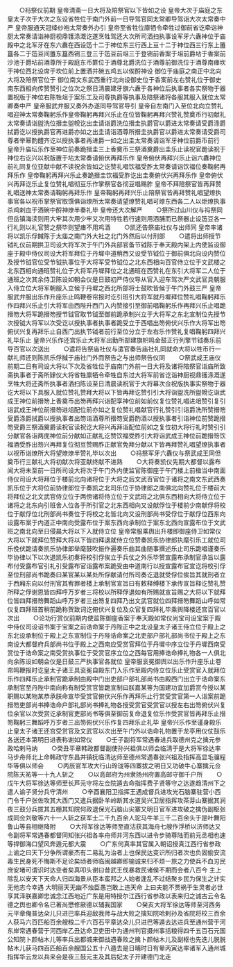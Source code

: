 <!-- { "loadSidebar": true } -->
　　○祃祭仪前期  皇帝清斋一日大将及陪祭官以下皆如之设  皇帝大次于庙庭之东皇太子次于大次之东设省牲位于南门外前一日导驾官同太常卿导驾诣大次太常奏中严  皇帝服通天冠绛纱袍太常奏外办引  皇帝至省牲位廪牺令牵牲过御前省讫牵诣神厨太常奏请诣神厨视鼎镬涤溉讫遂烹牲驾还大次所司洒扫执事设军牙六纛神位于庙殿中之北军牙在东六纛在西设笾十二于神位东三行西上豆十二于神位西三行东上簠簋各二于笾豆间簠东簋西铏三登三于笾豆前俎三于登铏前香案于俎前爵坫于香案前沙池于爵坫前酒尊所于殿庭东币篚位于酒尊北爵洗位于酒尊前御洗位于酒尊南瘗坎于神位西北设席于坎位前上置酒并碗五鸡五以俟酹神设  御位于庙庭之南正中北向大将及陪祭官位于  御位南文东武西重行北向设御史位于香案前左右赞礼位于御史南东西相向传赞赞引之位次之祭日清晨建牙旗六纛于各神位后执事者各实祭物于器置祝版于神位右陈牲俎于案乐工及司尊执爵等执事及陪祭诸将各服其服入就位太常卿奏中严  皇帝服武弁服又奏外办遂同导驾官导引  皇帝自左南门入至位北向立赞礼唱迎神太常奏鞠躬乐作皇帝鞠躬再拜兴乐止在位皆鞠躬再拜兴赞礼赞奠币行初献礼太常奏请诣盥洗位搢圭盥帨讫出圭请诣爵洗位搢圭执爵官以爵进太常奏请受爵涤爵拭爵讫以授执爵官再进爵亦如之出圭请诣酒尊所搢圭执爵官以爵进太常奏请受爵司尊者举幂酌醴齐讫以授执事者再进爵一如之出圭太常奏请诣军牙神位前爵币前行  皇帝升庙坛乐作至神位前奏跪搢圭三上香奠币三祭酒奠爵出圭乐止读祝官跪读祝于神位右讫兴以祝版置于坫太常奏请俯伏再拜乐作  皇帝俯伏再拜兴乐止诣六纛神位前礼同复位亚献中献不读祝余皆如之讫赞礼唱饮福受胙太常奏请诣饮福位奏鞠躬再拜乐作  皇帝鞠躬再拜兴乐止奏跪搢圭饮福受胙讫出圭奏俯伏兴再拜乐作  皇帝俯伏兴再拜讫乐止复位赞礼唱彻豆乐作掌祭官各彻豆唱赐胙  皇帝不拜陪祭官皆再拜赞礼唱送神太常奏请鞠躬再拜乐作  皇帝鞠躬再拜兴乐止陪祭官皆再拜赞礼唱望燎执事官各以祝币掌祭官取馔俱诣燎所太常奏请望燎赞礼唱可燎东西各二人以炬燎执事杀鸡剌血于酒碗中酹神燎半奏礼毕  皇帝还大次解严
　　○祭所过山川仪与祃祭同但岳镇海渎则用大牢其次用少牢又次用特牲若行速则用酒脯而已祭器止设笾豆各一行礼则以礼官赞之祭毕则望瘗不用鸡酒
　　○凯还告祭庙社仪与出师同  皇帝率诸将以凯乐俘馘陈于太庙之南门外大社之北门外然后以付刑部
　　○遣将出师授节钺礼仪前期拱卫司设大将军次于午门外兵部官备节钺陈于奉天殿内架上内使监设御座于殿中侍仪司设大将军拜位于丹墀中道稍西又设受节钺位于御前俱北向设内赞位及授节钺官位受节钺执事位于大将军受节钺位之北东西相向百官侍立位于文武楼之北东西相向通班赞礼位于大将军丹墀拜位之北通班在西赞礼在东引大将军二人位于通班之次其余侍卫陈设如朝会仪是日鼓初严侍仪导从官入迎车驾次严文武官具朝服入侍立位大将军朝服入立候于丹墀之西北所部将士鼓吹皆候于午门外鼓三严  皇帝服武弁服出乐作升座乐止鸣鞭卷帘报时讫引班引大将军就丹墀拜位赞礼唱鞠躬拜乐作四拜兴乐止引大将军由西陛升西门入内赞接引至御前唱鞠躬乐作再拜兴乐止唱跪搢笏大将军跪搢笏授节钺官取节钺至御前跪承制兴立于大将军之东北宣制位先授节次授钺大将军以次受讫以授执事者执事者跪受立于西唱出笏俯伏兴乐作大将军出笏俯伏兴复再拜乐止自西门出执节钺者前行至位分立于左右乐作赞礼复唱鞠躬四拜兴礼毕乐止  皇帝兴乐作还宫乐止大将军出勤所部建旗帜鸣金鼓正行列擎节钺奏乐前导百官以次送出
　　○遣将告祭庙社仪与遣官奏告庙社礼同就命大将以牲币行一献礼师还则陈凯乐俘馘于庙社门外而祭告之与出师祭告仪同
　　○祭武成王庙仪前期二日有司设大将以下次及省牲位于庙南门外前一日大将及诸将陪祭官诣庙所致斋执事者于斋所肄仪大将省牲廪牺令牵牲自东过大将军前省讫诣神厨视鼎镬涤溉遂烹牲大将还斋所执事者洒扫陈设至日清晨读祝官于大将幕次佥祝版执事实祭物于器讫大将以下具服入就位赞礼赞拜大将以下皆再拜讫赞引引大将诣盥洗所盥帨讫诣武成王神位前搢笏上香奠币出笏再拜兴诣配享神位前如前仪复位赞礼唱进俎赞引复引诣武成王神位前搢笏进俎配位前亦如之复位赞礼唱献官行礼赞引引诣爵洗所赞搢笏受爵涤爵拭爵以授执事者出笏诣酒尊所搢笏受爵酌酒以授执事者引诣神位前赞跪搢笏受爵三祭酒奠爵读祝官读祝讫大将兴再拜诣配位前如之复位初大将行礼时赞引引分献官各诣两庑神位前分献如正献礼讫赞饮福受胙引大将诣武成王神位前跪搢笏饮福酒受胙出笏兴再拜复位彻豆赞赐胙正献官免拜分献以下皆再拜赞礼唱望燎执事者以祝币诣燎所大将望燎燎半赞礼毕以次出
　　○祃祭军牙六纛仪与祭武成王同但奠币行三献礼大将初献次将亚献终献不进熟
　　○大将奏凯仪先期大都督以露布闻大将未至前一日所司设大将次于午门外内使监官陈御座于午门楼上前楹当中南面侍仪司设大将拜位于楼前北向诸将位于大将之后文武百官位于诸将之南文东武西奏凯乐位于大将位前协律郎位于奏凯之北司乐位于协律郎之南俱北向赞礼位于楼前大将拜位之北文武官侍立位于两傍诸将侍立位于文武班之北俱东西相向大将侍立位于诸将之北东向引班舍人位各于所引官之北东西相向又设献俘位于楼前少南献俘将校位于献俘位北刑部尚书奏位于将校之北皆北向又设刑部尚书受俘位于献俘位西东向设露布案于内道正中南向受露布位于案东西向承制位于案东北西向宣露布位于文武班之南北向至日侵晨大将以下入就侍立位  皇帝常服乘舆出升楼即御座侍卫如常仪大将以下就拜位赞拜大将以下皆四拜退就侍立位赞奏凯乐协律郎执麾引乐工就位司乐俛伏跪请奏凯乐协律郎举麾鼓吹振作遍奏乐曲其曲随事撰述乐止司乐跪唱谨奏乐毕协律以下以次退凯乐初奏将校引俘俟立于兵仗之外乐毕赞宣露布承制官承旨以露布付受露布官引礼引受露布官诣露布案跪受由中道南行以授宣露布官宣讫将校引俘至位刑部尚书跪奏曰某官某以某处所俘献请付所司奏讫退就受俘位俟旨其就刑者立于西厢东向以付刑官其宥罪者楼上承制官宣旨曰有敕释缚楼下承传宣旨释讫赞礼赞所释之俘谢恩皆四拜呼万岁者三将校以所释俘退如有所赐就宣旨赐之大将以下就拜位皆四拜搢笏舞蹈山呼万岁者三出笏复四拜乃出文武官就位四拜搢笏舞蹈山呼如常仪复四拜班首稍前跪称贺致词讫俯伏兴复位及众官复四拜礼毕乘舆降楼还宫百官以次出
　　○论功行赏仪前期内使监陈御座香案于奉天殿如常仪尚宝司设宝案于殿中侍仪司设诏书案于宝案之前诰命案于丹陛正中之北设皇太子诸王侍立位于殿上之东北设承制位于殿上之东宣制位于丹陛诰命案之北吏部户部礼部尚书位于殿上之东南设大都督府兵部尚书位于殿上之西南应受赏官拜位于丹墀中序立位于丹墀西南受赏位于诰命案之南受赏执事位于受赏官序立位之西每官用捧诰命捧礼物各一人俱北向余陈设如朝会仪是日鼓三严执事官各就位  皇帝服衮冕御舆以出乐作升座乐止卷帘鸣鞭报时讫皇太子诸王具衮冕自殿东门入乐作至殿内侍立位乐止受赏官入就拜位乐作四拜乐止承制官跪承制由殿中门出吏部户部礼部尚书由殿西门出立于诰命案东承制官至丹陛中南向称有制受赏官皆跪宣制曰朕嘉某等为国建功宜加爵赏今授以某职赐以某物某恭承朕命宣毕受赏官俯伏兴乐作再拜乐止行赏受赏官第一人诣案前跪搢笏吏部尚书捧诰命户部礼部尚书捧礼物各授受赏官受赏官以授左右出笏俯伏兴复位余官以次受赏讫承制官吏部尚书等俱至御前复命退复位乐作受赏官皆再拜乐止搢笏鞠躬三舞蹈呼万岁者三出笏俯伏兴乐作复四拜乐止礼毕  皇帝兴乐作至谨身殿乐止皇太子诸王还宫受赏官及文武官以次出至午门外以诰命礼物置于龙亭用仪仗鼓乐各送还本第明日进表称谢如常仪
　　○壬子副将军常遇春进兵取德州克之擒元参政哈剌马纳
　　○癸丑平章韩政都督副使孙兴祖俱以师会临清于是大将军徐达率马步舟师北上命韩政守东昌并镇抚临清达师至德州常遇春张兴祖及指挥高显毛骧程华等俱以师会
　　○丙辰官军攻大行山玲珑等四寨拔之明日又功破牛心寨擒元佥院陈天祐等一十九人斩之
　　○以高邮府为州隶扬州府置高邮守御千户所
　　○戊午大将军徐达等师至长芦元守将左佥院遁去命指挥费子贤等守之达遂趋清州下之遣人谕子贤分兵守清州
　　○辛酉襄阳卫指挥王遇成督兵进攻光石脑寨驻营小西门令千户张佐攻其大西门又遣兵据卧羊岭断其水道吴兴卫居指挥攻茶芽山寨据其涧夜三鼓分兵拔其五栅其知院何政退保光石脑山尖寨又明日官军进攻破之擒伪副枢张成同佥刘敬等六十一人斩之获军士二千九百余人驼马牛羊三千二百余头于是叶舞阳鲁山等县相继降附
　　○大将军徐达等师至直沽获其海舟七艘作浮桥以济师达又令副将军常遇春都督同知张兴祖各率舟师并河东西以进令步骑尊陆而前元丞相也速等捍御海口望风奔遁元都大震
　　○广东何真率其官属入朝诏授真江西行省参政  上谕之曰天下分争所谓豪杰有二易乱为治者上也保民达变识所归者次也负固偷安流毒生民身死不悔斯不足论矣顷者师临闽越卿即输诚来归不烦一旅之力使兵不血刃民庶安堵可谓识时达变者矣真叩头谢曰昔武王伐暴救民诸侯不期而会者八百今  主上除乱以安天下天命人归四海景从臣本蛮邦之人始者逢乱不过结聚乡民为保生之计实无他志今幸遇  大明丽天无幽不烛臣愚岂敢上违天命  上曰夫能不贾祸于生灵者必世享其泽朕嘉卿忠诚念江西地近广东是用特授尔江西行省参政以表来归之诚古云令名德之舆也卿令名已著尚懋修厥德以辅我国家
　　○癸亥大将军徐达等师至河西务元平章俺普达朵儿只进巴率兵迎敌我师与战大败之擒知院哈剌孙及省院将校三百余人获马六百匹船百余艘粮二千六百石平章达朵儿只进巴等遁去达进兵至通州营于河东岸常遇春营于河西岸乙丑达命卫吏田中为通州判官摄州事括粮得四千五百石元国公知院卜颜帖木儿等率兵出都城来御战遇春败之擒卜颜帖木儿及副枢也先迭儿脱脱帖木儿获马四百匹船百余艘国公五十八遁去是日晡时日有晕丙寅达率诸军入通州城指挥华云龙以兵来会是夜三鼓元主及其后妃太子开建德门北走
